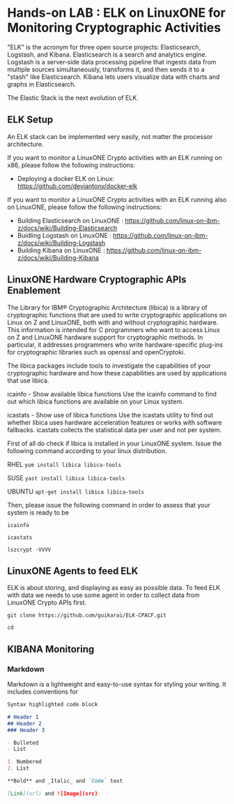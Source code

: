 # Hands-on LAB : ELK on LinuxONE for Monitoring Cryptographic Activities
"ELK" is the acronym for three open source projects: Elasticsearch, Logstash, and Kibana. Elasticsearch is a search and analytics engine. Logstash is a server‑side data processing pipeline that ingests data from multiple sources simultaneously, transforms it, and then sends it to a "stash" like Elasticsearch. Kibana lets users visualize data with charts and graphs in Elasticsearch.

The Elastic Stack is the next evolution of ELK.

## ELK Setup
An ELK stack can be implemented very easily, not matter the processor architecture.

If you want to monitor a LinuxONE Crypto activities with an ELK running on x86, please follow the following instructions:
- Deploying a docker ELK on Linux: https://github.com/deviantony/docker-elk

If you want to monitor a LinuxONE Crypto activities with an ELK running also on LinuxONE, please follow the following instructions:
- Building Elasticsearch on LinuxONE : https://github.com/linux-on-ibm-z/docs/wiki/Building-Elasticsearch
- Buidling Logstash on LinuxONE : https://github.com/linux-on-ibm-z/docs/wiki/Building-Logstash
- Building Kibana on LinuxONE : https://github.com/linux-on-ibm-z/docs/wiki/Building-Kibana

## LinuxONE Hardware Cryptographic APIs Enablement
The Library for IBM® Cryptographic Architecture (libica) is a library of cryptographic functions that are used to write cryptographic applications on Linux on Z and LinuxONE, both with and without cryptographic hardware.
This information is intended for C programmers who want to access Linux on Z and LinuxONE hardware support for cryptographic methods. In particular, it addresses programmers who write hardware-specific plug-ins for cryptographic libraries such as openssl and openCryptoki.

The libica packages include tools to investigate the capabilities of your cryptographic hardware and how these capabilities are used by applications that use libica.

icainfo - Show available libica functions
Use the icainfo command to find out which libica functions are available on your Linux system.

icastats - Show use of libica functions
Use the icastats utility to find out whether libica uses hardware acceleration features or works with software fallbacks. icastats collects the statistical data per user and not per system.

First of all do check if libica is installed in your LinuxONE system. Issue the following command according to your linux distribution.

RHEL
```yum install libica libica-tools```

SUSE
```yast install libica libica-tools```

UBUNTU
```apt-get install libica libica-tools```

Then, please issue the following command in order to assess that your system is ready to be
```
icainfo
```

```
icastats
```

```
lszcrypt -VVVV
```


## LinuxONE Agents to feed ELK
ELK is about storing, and displaying as easy as possible data. To feed ELK with data we needs to use some agent in order to collect data from LinuxONE Crypto APIs first.
```
git clone https://github.com/guikarai/ELK-CPACF.git
```

```
cd
```


## KIBANA Monitoring

### Markdown

Markdown is a lightweight and easy-to-use syntax for styling your writing. It includes conventions for

```markdown
Syntax highlighted code block

# Header 1
## Header 2
### Header 3

- Bulleted
- List

1. Numbered
2. List

**Bold** and _Italic_ and `Code` text

[Link](url) and ![Image](src)
```
